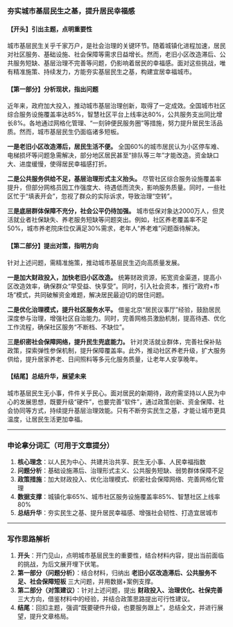 ### **夯实城市基层民生之基，提升居民幸福感**

#### **【开头】引出主题，点明重要性**

城市基层民生关乎千家万户，是社会治理的关键环节。随着城镇化进程加速，居民对社区服务、基础设施、社会保障等需求日益增长。然而，老旧小区改造滞后、公共服务短缺、基层治理不完善等问题，仍影响着居民的幸福感。面对这些挑战，唯有精准施策、持续发力，方能夯实基层民生之基，构建宜居幸福城市。

#### **【第一部分】分析现状，指出问题**

近年来，政府加大投入，推动城市基层治理创新，取得了一定成效。全国城市社区综合服务设施覆盖率达85%，智慧社区平台上线率达80%，公共服务支出同比增长8%。各地通过网格化管理、“一刻钟便民服务圈”等措施，努力提升居民生活品质。然而，城市基层民生仍面临诸多短板。

**一是老旧小区改造滞后，居民生活不便。** 全国60%的城市居民认为小区停车难、电梯损坏等问题急需解决，部分地区居民甚至“排队等三年”才能改造。资金缺口大、进度缓慢，使得居民幸福感打折。

**二是公共服务供给不足，基层治理形式主义抬头。** 尽管社区综合服务设施覆盖率提升，但部分网格员因工作强度大、待遇低而流失，影响服务质量。同时，一些社区忙于“填表开会”，忽视了群众的实际诉求，导致治理“空转”。

**三是底层群体保障不充分，社会公平仍待加强。** 城市低保对象达2000万人，但灵活就业者社保缺失、养老服务短缺等问题突出。例如，社区养老覆盖率不足50%，城市养老院床位仅满足30%需求，老年人“养老难”问题亟待解决。

#### **【第二部分】提出对策，指明方向**

针对上述问题，需精准施策，推动城市基层民生迈向高质量发展。

**一是加大财政投入，加快老旧小区改造。** 统筹财政资源，拓宽资金渠道，提高小区改造效率，确保群众“早受益、快享受”。同时，引入社会资本，推行“政府+市场”模式，共同破解资金难题，解决居民最迫切的居住问题。

**二是优化治理模式，提升社区服务水平。** 借鉴北京“居民议事厅”经验，鼓励居民深度参与治理，增强社区自治能力。同时，完善网格员激励机制，提高待遇、优化工作流程，确保社区服务“不断档、不缺位”。

**三是织密社会保障网络，提升民生兜底能力。** 针对灵活就业群体，完善社保补贴政策，探索弹性参保机制，提升保障覆盖率。此外，推动社区养老升级，扩大服务供给，提升居家养老、日间照料等多元化服务质量，让老年人安享晚年。

#### **【结尾】总结升华，展望未来**

城市基层民生无小事，件件关乎民心。面对居民的新期待，政府需坚持以人民为中心的发展思想，既要升级“硬件”，也要完善“软件”，通过政策创新、资金保障、社会协同等方式，持续提升基层治理效能。只有不断夯实民生之基，才能让城市更具温度，让居民生活更加幸福。

---

### **申论拿分词汇（可用于文章提分）**

1. **核心理念**：以人民为中心、共建共治共享、民生无小事、人民幸福指数
2. **问题分析**：基础设施滞后、治理形式主义、公共服务短缺、弱势群体保障不足
3. **政策措施**：加大财政投入、优化治理模式、织密社会保障网络、完善网格化管理
4. **数据支撑**：城镇化率65%、城市社区服务设施覆盖率85%、智慧社区上线率80%
5. **总结升华**：夯实民生之基、提升居民幸福感、增强社会韧性、打造宜居城市

---

### **写作思路解析**

1. **开头**：开门见山，点明城市基层民生的重要性，结合材料内容，提出当前面临的挑战，为后文展开埋下伏笔。
2. **第一部分（问题分析）**：结合材料，归纳出 **老旧小区改造滞后、公共服务不足、社会保障短板** 三大问题，并用数据+案例支撑。
3. **第二部分（对策建议）**：针对上述问题，提出 **财政投入、治理优化、社保完善** 三大方向，借鉴材料中的经验，并结合政策思路提出可行性建议。
4. **结尾**：回扣主题，强调“既要硬件升级，也要服务跟上”，总结全文，并进行展望，提升文章格局。

